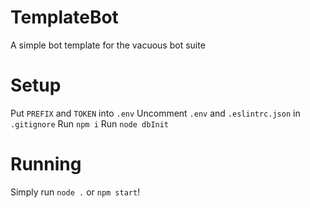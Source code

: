 # TemplateBot

A simple bot template for the vacuous bot suite

# Setup
Put `PREFIX` and `TOKEN` into `.env`
Uncomment `.env` and `.eslintrc.json` in `.gitignore`
Run `npm i`
Run `node dbInit`


# Running
Simply run `node .` or `npm start`!
